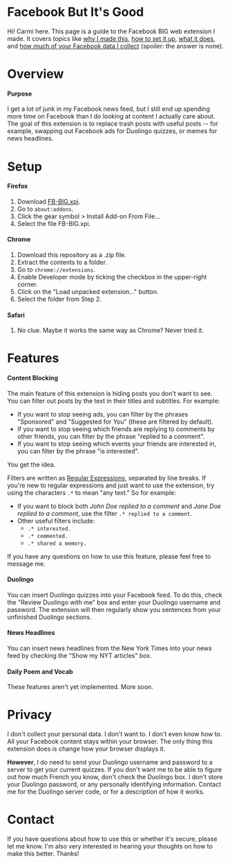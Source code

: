 # Facebook But It's Good

<!--
![BIG Logo](icons/icon-96.png)
-->

Hi! Carmi here. This page is a guide to the Facebook BIG web extension I made. It covers topics like [why I made this](#overview), [how to set it up](#setup), [what it does](#features), and [how much of your Facebook data I collect](#privacy) (spoiler: the answer is none).

# Overview
#### Purpose
I get a lot of junk in my Facebook news feed, but I still end up spending more time on Facebook than I do looking at content I actually care about. The goal of this extension is to replace trash posts with useful posts -- for example, swapping out Facebook ads for Duolingo quizzes, or memes for news headlines.

# Setup
#### Firefox
1. Download [FB-BIG.xpi](https://github.com/crothber/FacebookButItsGood/blob/master/FB-BIG.xpi?raw=true).
2. Go to `about:addons`.
3. Click the gear symbol > Install Add-on From File...
4. Select the file FB-BIG.xpi.
#### Chrome
1. Download this repository as a .zip file.
2. Extract the contents to a folder.
3. Go to `chrome://extensions`.
4. Enable Developer mode by ticking the checkbox in the upper-right corner.
5. Click on the "Load unpacked extension..." button.
6. Select the folder from Step 2.
#### Safari
1. No clue. Maybe it works the same way as Chrome? Never tried it.

# Features
#### Content Blocking
The main feature of this extension is hiding posts you don't want to see. You can filter out posts by the text in their titles and subtitles. For example:

  - If you want to stop seeing ads, you can filter by the phrases "Sponsored" and "Suggested for You" (these are filtered by default).
  - If you want to stop seeing which friends are replying to comments by other friends, you can filter by the phrase "replied to a comment".
  - If you want to stop seeing which events your friends are interested in, you can filter by the phrase "is interested".

You get the idea.

Filters are written as [Regular Expressions](https://regexone.com/), separated by line breaks. If you're new to regular expressions and just want to use the extension, try using the characters `.*` to mean "any text." So for example:

 - If you want to block both *John Doe replied to a comment* and *Jane Doe replied to a comment*, use the filter `.* replied to a comment`.
 - Other useful filters include:
   - `.* interested.`
   - `.* commented.`
   - `.* shared a memory.`

If you have any questions on how to use this feature, please feel free to message me.

#### Duolingo
You can insert Duolingo quizzes into your Facebook feed. To do this, check the "Review Duolingo with me" box and enter your Duolingo username and password. The extension will then regularly show you sentences from your unfinished Duolingo sections.

#### News Headlines
You can insert news headlines from the New York Times into your news feed by checking the "Show my NYT articles" box.

#### Daily Poem and Vocab
These features aren't yet implemented. More soon.

# Privacy
I don't collect your personal data. I don't want to. I don't even know how to.
All your Facebook content stays within your browser. The only thing this extension does is change how your browser displays it.

**However**, I do need to send your Duolingo username and password to a server to get your current quizzes. If you don't want me to be able to figure out how much French you know, don't check the Duolingo box. I don't store your Duolingo password, or any personally identifying information. Contact me for the Duolingo server code, or for a description of how it works.

# Contact
If you have questions about how to use this or whether it's secure, please let me know. I'm also very interested in hearing your thoughts on how to make this better. Thanks!